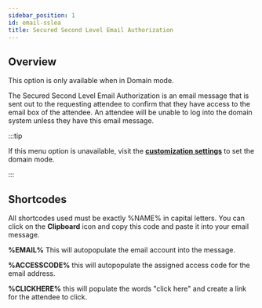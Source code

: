 ```yaml
---
sidebar_position: 1
id: email-sslea
title: Secured Second Level Email Authorization
---
```


## Overview

This option is only available when in Domain mode.

The Secured Second Level Email Authorization is an email message that is sent out to the requesting attendee to confirm that they have access to the email box of the attendee.  An attendee will be unable to log into the domain system unless they have this email message.

:::tip

If this menu option is unavailable, visit the **[customization settings](domain-customization)** to set the domain mode.

:::

## Shortcodes

All shortcodes used must be exactly %NAME% in capital letters.  You can click on the **Clipboard** icon and copy this code and paste it into your email message.

**%EMAIL%**  This will autopopulate the email account into the message.

**%ACCESSCODE%** this will autopopulate the assigned access code for the email address.

**%CLICKHERE%** this will populate the words "click here" and create a link for the attendee to click.